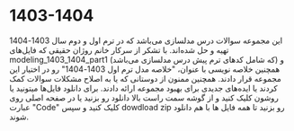 # 1403-1404
این مجموعه سوالات درس مدلسازی می‌باشد که در ترم اول و دوم سال 1403-1404 تهیه و حل شده‌اند.
با تشکر از سرکار خانم روژان حقیقی که فایل‌های modeling_1403_1404_part1 (که شامل کدهای ترم پیش درس مدلسازی می‌باشد) و همچنین خلاصه نویسی با عنوان، "خلاصه مدل ترم اول 1403-1404" رو در اختیار این مجموعه قرار دادند.
همچنین ممنون از دوستانی که یا به اصلاح مشکلات سوالات کمک کردند یا ایده‌های جدیدی برای بهبود مجموعه ارائه دادند.
برای دانلود فایل‌ها میتونید یا روشون کلیک کنید و از گوشه سمت راست بالا دانلود رو بزنید یا در صفحه اصلی روی عبارت "Code" کلیک کنید و سپس dowdload zip رو بزنید تا همه فایل ها با هم دانلود شوند.
